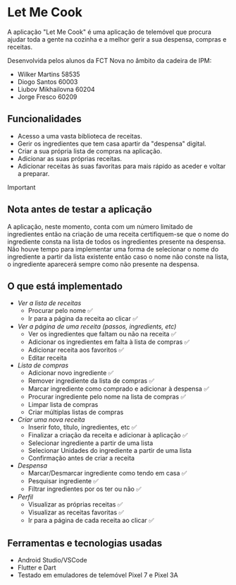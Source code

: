 # Let Me Cook

A aplicação "Let Me Cook" é uma aplicação de telemóvel que procura ajudar toda a gente na 
cozinha e a melhor gerir a sua despensa, compras e receitas.

Desenvolvida pelos alunos da FCT Nova no âmbito da cadeira de IPM:
- Wilker Martins 58535 
- Diogo Santos 60003 
- Liubov Mikhailovna 60204
- Jorge Fresco 60209

## Funcionalidades
- Acesso a uma vasta biblioteca de receitas.
- Gerir os ingredientes que tem casa apartir da "despensa" digital.
- Criar a sua própria lista de compras na aplicação.
- Adicionar as suas próprias receitas.
- Adicionar receitas às suas favoritas para mais rápido as aceder e voltar a preparar.

> [!IMPORTANT]
> ## Nota antes de testar a aplicação
> A aplicação, neste momento, conta com um número limitado de ingredientes então na criação de uma receita 
> certifiquem-se que o nome do ingrediente consta na lista de todos os ingredientes presente na despensa.
> Não houve tempo para implementar uma forma de selecionar o nome do ingrediente a partir da lista existente
> então caso o nome não conste na lista, o ingrediente aparecerá sempre como não presente na despensa.

## O que está implementado
- *Ver a lista de receitas*
  - Procurar pelo nome :white_check_mark: 
  - Ir para a página da receita ao clicar :white_check_mark:
- *Ver a página de uma receita (passos, ingredients, etc)*
  - Ver os ingredientes que faltam ou não na receita :white_check_mark: 
  - Adicionar os ingredientes em falta à lista de compras :white_check_mark: 
  - Adicionar receita aos favoritos :white_check_mark:
  - Editar receita 
- *Lista de compras*
  - Adicionar novo ingrediente :white_check_mark: 
  - Remover ingrediente da lista de compras :white_check_mark: 
  - Marcar ingrediente como comprado e adicionar à despensa :white_check_mark: 
  - Procurar ingrediente pelo nome na lista de compras :white_check_mark: 
  - Limpar lista de compras 
  - Criar múltiplas listas de compras
- *Criar uma nova receita*
  - Inserir foto, título, ingredientes, etc :white_check_mark:
  - Finalizar a criação da receita e adicionar à aplicação :white_check_mark:
  - Selecionar ingrediente a partir de uma lista 
  - Selecionar Unidades do ingrediente a partir de uma lista 
  - Confirmação antes de criar a receita 
- *Despensa*
  - Marcar/Desmarcar ingrediente como tendo em casa :white_check_mark: 
  - Pesquisar ingrediente :white_check_mark:
  - Filtrar ingredientes por os ter ou não :white_check_mark: 
- *Perfil*
  - Visualizar as próprias receitas :white_check_mark: 
  - Visualizar as receitas favoritas :white_check_mark: 
  - Ir para a página de cada receita ao clicar :white_check_mark:

## Ferramentas e tecnologias usadas
- Android Studio/VSCode
- Flutter e Dart
- Testado em emuladores de telemóvel Pixel 7 e Pixel 3A
